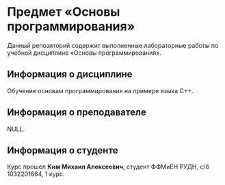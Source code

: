 # Предмет «Основы программирования»
Данный репозиторий содержит выполненные лабораторные работы по учебной дисциплине «Основы программирования».

## Информация о дисциплине
Обучение основам программирования на примере языка C++.

## Информация о преподавателе
NULL.

## Информация о студенте
Курс прошел <b>Ким Михаил Алексеевич</b>, студент ФФМиЕН РУДН, с/б 1032201664, 1 курс.